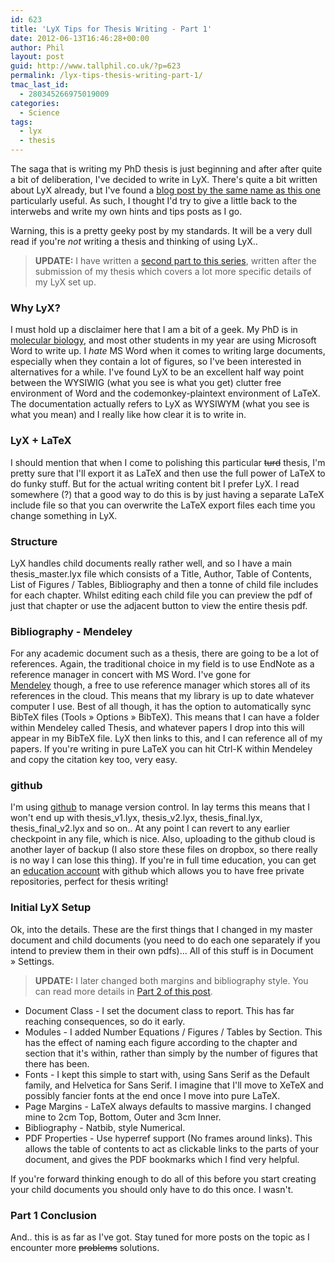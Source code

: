 ```yaml
---
id: 623
title: 'LyX Tips for Thesis Writing - Part 1'
date: 2012-06-13T16:46:28+00:00
author: Phil
layout: post
guid: http://www.tallphil.co.uk/?p=623
permalink: /lyx-tips-thesis-writing-part-1/
tmac_last_id:
  - 280345266975019009
categories:
  - Science
tags:
  - lyx
  - thesis
---
```

The saga that is writing my PhD thesis is just beginning and after after quite a bit of deliberation, I've decided to write in LyX. There's quite a bit written about LyX already, but I've found a [blog post by the same name as this one](http://longair.net/blog/2009/11/11/lyx-tips-for-thesis-writing/) particularly useful. As such, I thought I'd try to give a little back to the interwebs and write my own hints and tips posts as I go.

Warning, this is a pretty geeky post by my standards. It will be a very dull read if you're _not_ writing a thesis and thinking of using LyX..



> **UPDATE:** I have written a [second part to this series](http://www.tallphil.co.uk/lyx-tips-for-thesis-writing-part-two/), written after the submission of my thesis which covers a lot more specific details of my LyX set up.

### Why LyX?

I must hold up a disclaimer here that I am a bit of a geek. My PhD is in [molecular biology](http://www.babraham.ac.uk/), and most other students in my year are using Microsoft Word to write up. I _hate_ MS Word when it comes to writing large documents, especially when they contain a lot of figures, so I've been interested in alternatives for a while. I've found LyX to be an excellent half way point between the WYSIWIG (what you see is what you get) clutter free environment of Word and the codemonkey-plaintext environment of LaTeX. The documentation actually refers to LyX as WYSIWYM (what you see is what you mean) and I really like how clear it is to write in.

### LyX + LaTeX

I should mention that when I come to polishing this particular <del>turd</del> thesis, I'm pretty sure that I'll export it as LaTeX and then use the full power of LaTeX to do funky stuff. But for the actual writing content bit I prefer LyX. I read somewhere (?) that a good way to do this is by just having a separate LaTeX include file so that you can overwrite the LaTeX export files each time you change something in LyX.

### Structure

LyX handles child documents really rather well, and so I have a main thesis_master.lyx file which consists of a Title, Author, Table of Contents, List of Figures / Tables, Bibliography and then a tonne of child file includes for each chapter. Whilst editing each child file you can preview the pdf of just that chapter or use the adjacent button to view the entire thesis pdf.

### Bibliography - Mendeley

For any academic document such as a thesis, there are going to be a lot of references. Again, the traditional choice in my field is to use EndNote as a reference manager in concert with MS Word. I've gone for [Mendeley](http://www.mendeley.com/) though, a free to use reference manager which stores all of its references in the cloud. This means that my library is up to date whatever computer I use. Best of all though, it has the option to automatically sync BibTeX files (Tools » Options » BibTeX). This means that I can have a folder within Mendeley called Thesis, and whatever papers I drop into this will appear in my BibTeX file. LyX then links to this, and I can reference all of my papers. If you're writing in pure LaTeX you can hit Ctrl-K within Mendeley and copy the citation key too, very easy.

### github

I'm using [github](https://github.com) to manage version control. In lay terms this means that I won't end up with thesis\_v1.lyx, thesis\_v2.lyx, thesis\_final.lyx, thesis\_final_v2.lyx and so on.. At any point I can revert to any earlier checkpoint in any file, which is nice. Also, uploading to the github cloud is another layer of backup (I also store these files on dropbox, so there really is no way I can lose this thing). If you're in full time education, you can get an [education account](https://github.com/edu) with github which allows you to have free private repositories, perfect for thesis writing!

### Initial LyX Setup

Ok, into the details. These are the first things that I changed in my master document and child documents (you need to do each one separately if you intend to preview them in their own pdfs)... All of this stuff is in Document » Settings.

> **UPDATE:** I later changed both margins and bibliography style. You can read more details in [Part 2 of this post](http://www.tallphil.co.uk/lyx-tips-for-thesis-writing-part-two/).

  * Document Class - I set the document class to report. This has far reaching consequences, so do it early.
  * Modules - I added Number Equations / Figures / Tables by Section. This has the effect of naming each figure according to the chapter and section that it's within, rather than simply by the number of figures that there has been.
  * Fonts - I kept this simple to start with, using Sans Serif as the Default family, and Helvetica for Sans Serif. I imagine that I'll move to XeTeX and possibly fancier fonts at the end once I move into pure LaTeX.
  * Page Margins - LaTeX always defaults to massive margins. I changed mine to 2cm Top, Bottom, Outer and 3cm Inner.
  * Bibliography - Natbib, style Numerical.
  * PDF Properties - Use hyperref support (No frames around links). This allows the table of contents to act as clickable links to the parts of your document, and gives the PDF bookmarks which I find very helpful.

If you're forward thinking enough to do all of this before you start creating your child documents you should only have to do this once. I wasn't.

### Part 1 Conclusion

And.. this is as far as I've got. Stay tuned for more posts on the topic as I encounter more <del>problems</del> solutions.